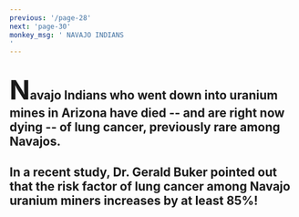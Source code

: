 ```yaml
---
previous: '/page-28'
next: 'page-30'
monkey_msg: ' NAVAJO INDIANS
'
---
```


## <span style="font-size:47px;">N</span>avajo Indians who went down into uranium mines in Arizona have died -- and are right now dying -- of lung cancer, previously rare among Navajos.

## In a recent study, Dr. Gerald Buker pointed out that the risk factor of lung cancer among Navajo uranium miners increases by at least 85%!

